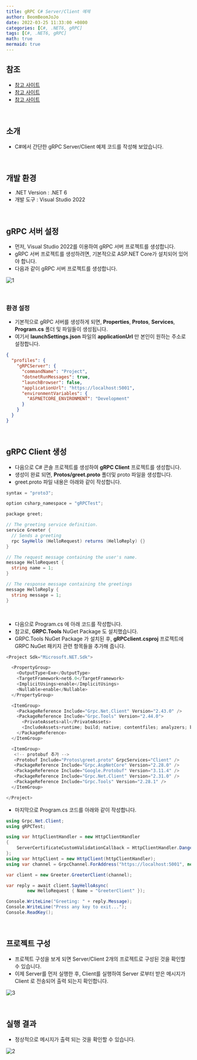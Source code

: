 ```yaml
---
title: gRPC C# Server/Client 예제
author: BeomBeomJoJo
date: 2022-03-25 11:33:00 +0800
categories: [C#, .NET6, gRPC]
tags: [C#, .NET6, gRPC]
math: true
mermaid: true
---
```


## **참조**
* [참고 사이트](https://grpc.io/docs/languages/csharp/dotnet/)
* [참고 사이트](https://narup.tistory.com/124)
* [참고 사이트](https://narup.tistory.com/126)

<br/>

## **소개**
* C#에서 간단한 gRPC Server/Client 예제 코드를 작성해 보았습니다.


<br/>

## **개발 환경**
* .NET Version : .NET 6
* 개발 도구 : Visual Studio 2022

<br/>

## **gRPC 서버 설정**
* 먼저, Visual Studio 2022를 이용하여 gRPC 서버 프로젝트를 생성합니다.
* gRPC 서버 프로젝트를 생성하려면, 기본적으로 ASP.NET Core가 설치되어 있어야 합니다.
* 다음과 같이 gRPC 서버 프로젝트를 생성합니다.

![1](https://user-images.githubusercontent.com/22911504/160106394-88bcd601-a00b-4e4d-8ea1-bbebc633ead9.png)

<br/>

### **환경 설정**
* 기본적으로 gRPC 서버를 생성하게 되면, **Properties**, **Protos**, **Services**, **Program.cs** 폴더 및 파일들이 생성됩니다.
* 여기서 **launchSettings.json** 파일의 **applicationUrl** 만 본인이 원하는 주소로 설정합니다.

```json
{
  "profiles": {
    "gRPCServer": {
      "commandName": "Project",
      "dotnetRunMessages": true,
      "launchBrowser": false,
      "applicationUrl": "https://localhost:5001",
      "environmentVariables": {
        "ASPNETCORE_ENVIRONMENT": "Development"
      }
    }
  }
}

```

<br/>

## **gRPC Client 생성**
* 다음으로 C# 콘솔 프로젝트를 생성하여 **gRPC Client** 프로젝트를 생성합니다.
* 생성이 완료 되면, **Protos/greet.proto** 폴더및 proto 파일을 생성합니다.
* greet.proto 파일 내용은 아래와 같이 작성합니다.

```csharp
syntax = "proto3";

option csharp_namespace = "gRPCTest";

package greet;

// The greeting service definition.
service Greeter {
  // Sends a greeting
  rpc SayHello (HelloRequest) returns (HelloReply) {}
}

// The request message containing the user's name.
message HelloRequest {
  string name = 1;
}

// The response message containing the greetings
message HelloReply {
  string message = 1;
}
```

<br/>

* 다음으로 Program.cs 에 아래 코드를 작성합니다.
* 참고로, **GRPC.Tools** NuGet Package 도 설치했습니다.
* GRPC.Tools NuGet Package 가 설치된 후, **gRPCclient.csproj** 프로젝트에 GRPC NuGet 패키지 관련 항목들을 추가해 줍니다.

 
```csharp
<Project Sdk="Microsoft.NET.Sdk">

  <PropertyGroup>
    <OutputType>Exe</OutputType>
    <TargetFramework>net6.0</TargetFramework>
    <ImplicitUsings>enable</ImplicitUsings>
    <Nullable>enable</Nullable>
  </PropertyGroup>

  <ItemGroup>
    <PackageReference Include="Grpc.Net.Client" Version="2.43.0" />
    <PackageReference Include="Grpc.Tools" Version="2.44.0">
      <PrivateAssets>all</PrivateAssets>
      <IncludeAssets>runtime; build; native; contentfiles; analyzers; buildtransitive</IncludeAssets>
    </PackageReference>
  </ItemGroup>

  <ItemGroup>
   <!-- protobuf 추가 -->
   <Protobuf Include="Protos\greet.proto" GrpcServices="Client" />
   <PackageReference Include="Grpc.AspNetCore" Version="2.28.0" />
   <PackageReference Include="Google.Protobuf" Version="3.11.4" />
   <PackageReference Include="Grpc.Net.Client" Version="2.31.0" />
   <PackageReference Include="Grpc.Tools" Version="2.28.1" />
  </ItemGroup>

</Project>

```

* 마지막으로 Program.cs 코드를 아래와 같이 작성합니다.

```csharp
using Grpc.Net.Client;
using gRPCTest;

using var httpClientHandler = new HttpClientHandler
{
    ServerCertificateCustomValidationCallback = HttpClientHandler.DangerousAcceptAnyServerCertificateValidator
};
using var httpClient = new HttpClient(httpClientHandler);
using var channel = GrpcChannel.ForAddress("https://localhost:5001", new GrpcChannelOptions { HttpClient = httpClient });

var client = new Greeter.GreeterClient(channel);

var reply = await client.SayHelloAsync(
        new HelloRequest { Name = "GreeterClient" });

Console.WriteLine("Greeting: " + reply.Message);
Console.WriteLine("Press any key to exit...");
Console.ReadKey();
```

<br/>

## **프로젝트 구성**
* 프로젝트 구성을 보게 되면 Server/Client 2개의 프로젝트로 구성된 것을 확인할 수 있습니다.
* 이제 Server를 먼저 실행한 후, Client를 실행하여 Server 로부터 받은 메시지가 Client 로 전송되어 출력 되는지 확인합니다.

![3](https://user-images.githubusercontent.com/22911504/160106403-43f40120-ff98-4bdb-986d-6d491360af31.png)

<br/>

## **실행 결과**
* 정상적으로 메시지가 출력 되는 것을 확인할 수 있습니다.

![2](https://user-images.githubusercontent.com/22911504/160106399-67ec50ef-172e-4dda-954b-29e9c2e8bd6b.png)